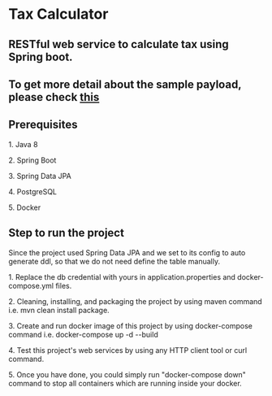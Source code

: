 <h1>Tax Calculator</h1>

<h2> RESTful web service to calculate tax using Spring boot.</h2> 
<h2>To get more detail about the sample payload, please check <a href="https://app.swaggerhub.com/apis/luckyp/Bill/1.0.0#/developers/getBills">this</a></h2>

<h2>Prerequisites</h2>
<p>1. Java 8</p>
<p>2. Spring Boot</p>
<p>3. Spring Data JPA</p>
<p>4. PostgreSQL</p>
<p>5. Docker</p>

<h2>Step to run the project</h2>
<p>Since the project used Spring Data JPA and we set to its config to auto generate ddl, so that we do not need define the table manually.</p>
<p>1. Replace the db credential with yours in application.properties and docker-compose.yml files.</p> 
<p>2. Cleaning, installing, and packaging the project by using maven command i.e. mvn clean install package.<p>
<p>3. Create and run docker image of this project by using docker-compose command i.e. docker-compose up -d --build</p>
<p>4. Test this project's web services by using any HTTP client tool or curl command.</p>
<p>5. Once you have done, you could simply run "docker-compose down" command to stop all containers which are running inside your docker.</p>
